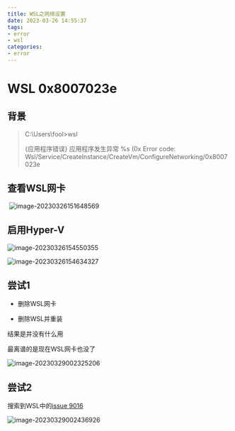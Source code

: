 ```yaml
---
title: WSL之网络设置
date: 2023-03-26 14:55:37
tags:
- error
- wsl
categories:
- error
---
```




#  WSL 0x8007023e



## 背景

> C:\Users\fool>wsl
>
> {应用程序错误} 应用程序发生异常 %s (0x
> Error code: Wsl/Service/CreateInstance/CreateVm/ConfigureNetworking/0x8007023e



## 查看WSL网卡



​	![image-20230326151648569](https://typora-blog-picture.oss-cn-chengdu.aliyuncs.com/blog/image-20230326151648569.png)



## 启用Hyper-V

![image-20230326154550355](https://typora-blog-picture.oss-cn-chengdu.aliyuncs.com/blog/image-20230326154550355.png)



![image-20230326154634327](https://typora-blog-picture.oss-cn-chengdu.aliyuncs.com/blog/image-20230326154634327.png)





## 尝试1



- 删除WSL网卡

- 删除WSL并重装



结果是并没有什么用

最离谱的是现在WSL网卡也没了

![image-20230329002325206](https://typora-blog-picture.oss-cn-chengdu.aliyuncs.com/blog/image-20230329002325206.png)









## 尝试2



搜索到WSL中的[issue 9016](https://github.com/microsoft/WSL/issues/9016)

![image-20230329002436926](https://typora-blog-picture.oss-cn-chengdu.aliyuncs.com/blog/image-20230329002436926.png)